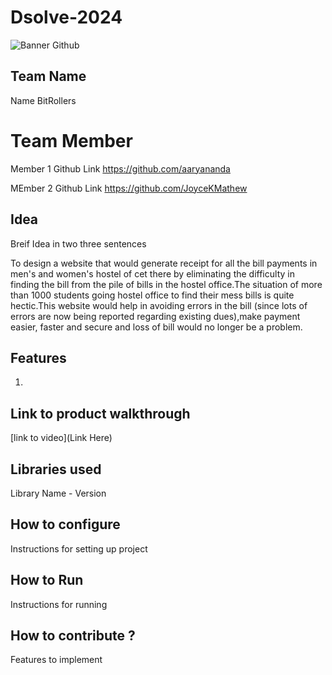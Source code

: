 # Dsolve-2024

![Banner Github](https://github.com/csacet/Dsolve-2024/assets/90597530/365f4d52-fd34-4df5-948d-8e95745a653a)


## Team Name
Name  BitRollers

# Team Member
Member 1 Github Link https://github.com/aaryananda

MEmber 2 Github Link https://github.com/JoyceKMathew

## Idea
Breif Idea in two three sentences 

To design a website that would generate receipt for all the bill payments in men's and women's hostel of cet there by eliminating the difficulty in finding the bill from the pile of bills in the hostel office.The situation of more than 1000 students  going hostel office to find their mess bills is quite hectic.This website would help in avoiding errors in the bill (since lots of errors are now being reported regarding existing dues),make payment easier, faster and secure and loss of bill would no longer be a problem.
## Features 
1. 

## Link to product walkthrough
[link to video](Link Here)

   
## Libraries used
Library Name - Version


## How to configure
Instructions for setting up project

## How to Run
Instructions for running

## How to contribute ? 
Features to implement 
